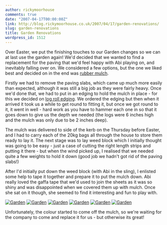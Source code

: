 ```yaml
---
author: rickymoorhouse
comments: true
date: "2007-04-17T00:00:00Z"
link: http://blog.rickymoorhouse.co.uk/2007/04/17/garden-renovations/
slug: garden-renovations
title: Garden Renovations
wordpress_id: 1512
---
```


Over Easter, we put the finishing touches to our Garden changes so we can at last use the garden again! We'd decided that we wanted to find a replacement for the paving that we'd feel happy with Abi playing on, and inevitably falling over on. We considered a few options, but the one we liked best and decided on in the end was [rubber mulch](http://t-leisure.com/acatalog/Rubbscape.html).





Firstly we had to remove the paving slabs, which came up much more easily than expected, although it was still a big job as they were fairly heavy. Once we'd done that, we had to put in an edging to hold the mulch in place - for this we decided on [log roll edging](http://www.click4garden.co.uk/index.php?getprodid=584). We ordered the edging but then when it arrived it took us a while to get round to fitting it, but once we got round to it, it went in well - hard work as you have to hammer each one in so that it goes down to give us the depth we needed (the logs were 6 inches high and the mulch was only due to be 2 inches deep).





The mulch was delivered to side of the kerb on the Thursday before Easter, and I had to carry each of the 20kg bags all through the house to store them ready to lay it. The next stage was to lay weed block which I initially thought was going to be easy - just a case of cutting the right length strips and putting it there - but when the wind picked up, I realised that we needed quite a few weights to hold it down (good job we hadn't got rid of the paving slabs!)





After I'd initially put down the weed block (with Abi in the sling), I enlisted some help to tape it together and prepare it to put the mulch down. Abi really loved the gaffa tape that we'd used to join the sheets as it was so shiny and was disappointed when we covered them up with mulch. Once she sat on it though, she seemed to find it interesting and fun to play with.







[![Garden](/ricky/images/garden2_.jpg)](/ricky/images/garden2.jpg)
[![Garden](/ricky/images/garden3_.jpg)](/ricky/images/garden3.jpg)
[![Garden](/ricky/images/garden4_.jpg)](/ricky/images/garden4.jpg)
[![Garden](/ricky/images/garden5_.jpg)](/ricky/images/garden5.jpg)
[![Garden](/ricky/images/garden6_.jpg)](/ricky/images/garden6.jpg)
[![Garden](/ricky/images/garden7_.jpg)](/ricky/images/garden7.jpg)





Unfortunately, the colour started to come off the mulch, so we're waiting for the company to come and replace it for us - but otherwise its great!
